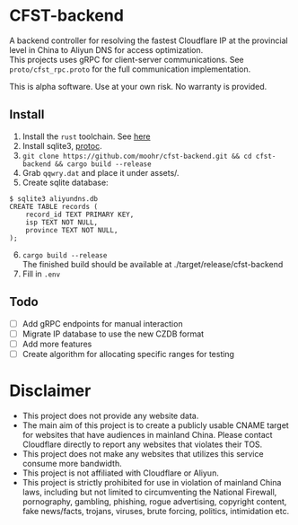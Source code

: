 # CFST-backend
A backend controller for resolving the fastest Cloudflare IP at the provincial level in China to Aliyun DNS for access optimization.     
This projects uses gRPC for client-server communications. See `proto/cfst_rpc.proto` for the full communication implementation.

This is alpha software. Use at your own risk. No warranty is provided.

## Install
1. Install the `rust` toolchain. See [here](https://rustup.rs)
2. Install sqlite3, [protoc](https://grpc.io/docs/protoc-installation/).
3. `git clone https://github.com/moohr/cfst-backend.git && cd cfst-backend && cargo build --release`
4. Grab `qqwry.dat` and place it under assets/.
5. Create sqlite database:
```
$ sqlite3 aliyundns.db
CREATE TABLE records (
    record_id TEXT PRIMARY KEY,
    isp TEXT NOT NULL,
    province TEXT NOT NULL,
);
```
6. `cargo build --release`     
   The finished build should be available at ./target/release/cfst-backend
7. Fill in `.env`

## Todo
- [ ] Add gRPC endpoints for manual interaction
- [ ] Migrate IP database to use the new CZDB format
- [ ] Add more features
- [ ] Create algorithm for allocating specific ranges for testing

# Disclaimer
- This project does not provide any website data.
- The main aim of this project is to create a publicly usable CNAME target for websites that have audiences in mainland China. Please contact Cloudflare directly to report any websites that violates their TOS. 
- This project does not make any websites that utilizes this service consume more bandwidth. 
- This project is not affiliated with Cloudflare or Aliyun.
- This project is strictly prohibited for use in violation of mainland China laws, including but not limited to circumventing the National Firewall, pornography, gambling, phishing, rogue advertising, copyright content, fake news/facts, trojans, viruses, brute forcing, politics, intimidation etc.
